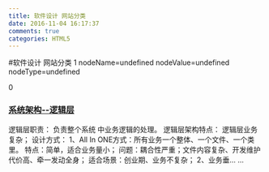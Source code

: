 ```yaml
---
title: 软件设计 网站分类
date: 2016-11-04 16:17:37
comments: true
categories: HTML5
---
```


#软件设计 网站分类
1 nodeName=undefined nodeValue=undefined nodeType=undefined
<div class="digg">     <div class="diggit" onclick="DiggPost('xiwang6428',6027319,48391,1)">  <span class="diggnum" id="digg_count_6027319">0</span> </div>   </div><div class="post_item_body read-art-unlikely-candidate"> <h3><a class="titlelnk" href="http://www.cnblogs.com/xiwang6428/archive/2016/11/03/6027319.html" target="_blank">系统架构--逻辑层</a></h3>                    <p class="post_item_summary">     逻辑层职责： 负责整个系统 中业务逻辑的处理。 逻辑层架构特点： 逻辑层业务复杂； 设计方式： 1、All In ONE方式：所有业务一个整体、一个文件、一个类里。 特点：简单，适合业务量小； 问题：耦合性严重；文件内容复杂、开发维护代价高、牵一发动全身； 适合场景：创业期、业务不复杂； 2、业务垂... ...     </p>                    </div>